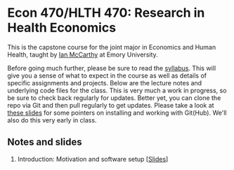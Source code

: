 # Econ 470/HLTH 470: Research in Health Economics

This is the capstone course for the joint major in Economics and Human Health, taught by [Ian McCarthy](http://ianmccarthy-econ.com) at Emory University. 

Before going much further, please be sure to read the [syllabus](Syllabus/Econ470-Syllabus.pdf). This will give you a sense of what to expect in the course as well as details of specific assignments and projects. Below are the lecture notes and underlying code files for the class. This is very much a work in progress, so be sure to check back regularly for updates. Better yet, you can clone the repo via Git and then pull regularly to get updates. Please take a look at [these slides](01-Introduction/01-Introduction.html) for some pointers on installing and working with Git(Hub). We'll also do this very early in class. 


## Notes and slides

1. Introduction: Motivation and software setup \[[Slides](https://raw.githack.com/imccart/Econ-470/master/01-Introduction/01-Introduction.html)\]

